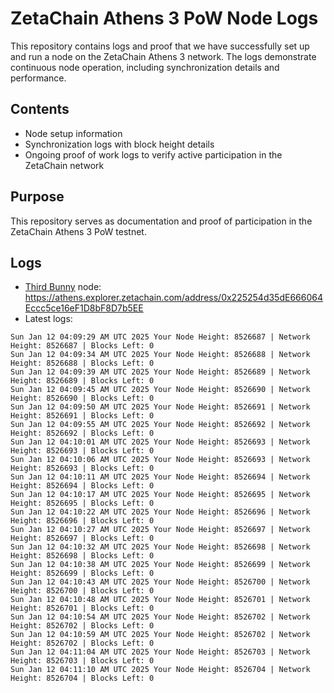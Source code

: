 # ZetaChain Athens 3 PoW Node Logs
This repository contains logs and proof that we have successfully set up and run a node on the ZetaChain Athens 3 network. The logs demonstrate continuous node operation, including synchronization details and performance.

## Contents
- Node setup information
- Synchronization logs with block height details
- Ongoing proof of work logs to verify active participation in the ZetaChain network

## Purpose
This repository serves as documentation and proof of participation in the ZetaChain Athens 3 PoW testnet.

## Logs

- [Third Bunny](https://thirdbunny.xyz/) node: https://athens.explorer.zetachain.com/address/0x225254d35dE666064Eccc5ce16eF1D8bF8D7b5EE
- Latest logs:
```
Sun Jan 12 04:09:29 AM UTC 2025 Your Node Height: 8526687 | Network Height: 8526687 | Blocks Left: 0
Sun Jan 12 04:09:34 AM UTC 2025 Your Node Height: 8526688 | Network Height: 8526688 | Blocks Left: 0
Sun Jan 12 04:09:39 AM UTC 2025 Your Node Height: 8526689 | Network Height: 8526689 | Blocks Left: 0
Sun Jan 12 04:09:45 AM UTC 2025 Your Node Height: 8526690 | Network Height: 8526690 | Blocks Left: 0
Sun Jan 12 04:09:50 AM UTC 2025 Your Node Height: 8526691 | Network Height: 8526691 | Blocks Left: 0
Sun Jan 12 04:09:55 AM UTC 2025 Your Node Height: 8526692 | Network Height: 8526692 | Blocks Left: 0
Sun Jan 12 04:10:01 AM UTC 2025 Your Node Height: 8526693 | Network Height: 8526693 | Blocks Left: 0
Sun Jan 12 04:10:06 AM UTC 2025 Your Node Height: 8526693 | Network Height: 8526693 | Blocks Left: 0
Sun Jan 12 04:10:11 AM UTC 2025 Your Node Height: 8526694 | Network Height: 8526694 | Blocks Left: 0
Sun Jan 12 04:10:17 AM UTC 2025 Your Node Height: 8526695 | Network Height: 8526695 | Blocks Left: 0
Sun Jan 12 04:10:22 AM UTC 2025 Your Node Height: 8526696 | Network Height: 8526696 | Blocks Left: 0
Sun Jan 12 04:10:27 AM UTC 2025 Your Node Height: 8526697 | Network Height: 8526697 | Blocks Left: 0
Sun Jan 12 04:10:32 AM UTC 2025 Your Node Height: 8526698 | Network Height: 8526698 | Blocks Left: 0
Sun Jan 12 04:10:38 AM UTC 2025 Your Node Height: 8526699 | Network Height: 8526699 | Blocks Left: 0
Sun Jan 12 04:10:43 AM UTC 2025 Your Node Height: 8526700 | Network Height: 8526700 | Blocks Left: 0
Sun Jan 12 04:10:48 AM UTC 2025 Your Node Height: 8526701 | Network Height: 8526701 | Blocks Left: 0
Sun Jan 12 04:10:54 AM UTC 2025 Your Node Height: 8526702 | Network Height: 8526702 | Blocks Left: 0
Sun Jan 12 04:10:59 AM UTC 2025 Your Node Height: 8526702 | Network Height: 8526702 | Blocks Left: 0
Sun Jan 12 04:11:04 AM UTC 2025 Your Node Height: 8526703 | Network Height: 8526703 | Blocks Left: 0
Sun Jan 12 04:11:10 AM UTC 2025 Your Node Height: 8526704 | Network Height: 8526704 | Blocks Left: 0
```
